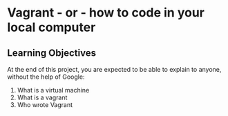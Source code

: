 # Vagrant - or - how to code in your local computer

## Learning Objectives

At the end of this project, you are expected to be able to explain to anyone, without the help of Google:
1. What is a virtual machine
2. What is a vagrant
3. Who wrote Vagrant

